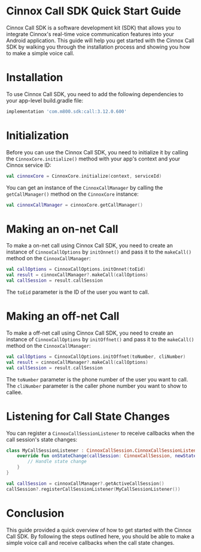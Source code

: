 # Cinnox Call SDK Quick Start Guide
Cinnox Call SDK is a software development kit (SDK) that allows you to integrate Cinnox's real-time voice communication features into your Android application. This guide will help you get started with the Cinnox Call SDK by walking you through the installation process and showing you how to make a simple voice call.

# Installation
To use Cinnox Call SDK, you need to add the following dependencies to your app-level build.gradle file:

```gradle
implementation 'com.m800.sdk:call:3.12.0.600'
```

# Initialization
Before you can use the Cinnox Call SDK, you need to initialize it by calling the `CinnoxCore.initialize()` method with your app's context and your Cinnox service ID:

```kotlin
val cinnoxCore = CinnoxCore.initialize(context, serviceId)
```

You can get an instance of the `CinnoxCallManager` by calling the `getCallManager()` method on the `CinnoxCore` instance:

```kotlin
val cinnoxCallManager = cinnoxCore.getCallManager()
```

# Making an on-net Call
To make a on-net call using Cinnox Call SDK, you need to create an instance of `CinnoxCallOptions` by `initOnnet()` and pass it to the `makeCall()` method on the `CinnoxCallManager`:

```kotlin
val callOptions = CinnoxCallOptions.initOnnet(toEid)
val result = cinnoxCallManager?.makeCall(callOptions)
val callSession = result.callSession
```

The `toEid` parameter is the ID of the user you want to call.

# Making an off-net Call
To make a off-net call using Cinnox Call SDK, you need to create an instance of `CinnoxCallOptions` by `initOffnet()` and pass it to the `makeCall()` method on the `CinnoxCallManager`:

```kotlin
val callOptions = CinnoxCallOptions.initOffnet(toNumber, cliNumber)
val result = cinnoxCallManager?.makeCall(callOptions)
val callSession = result.callSession
```

The `toNumber` parameter is the phone number of the user you want to call. The `cliNumber` parameter is the caller phone number you want to show to callee.

# Listening for Call State Changes
You can register a `CinnoxCallSessionListener` to receive callbacks when the call session's state changes:

```kotlin
class MyCallSessionListener : CinnoxCallSession.CinnoxCallSessionListener {
    override fun onStateChange(callSession: CinnoxCallSession, newState: State) {
        // Handle state change
    }
}

val callSession = cinnoxCallManager?.getActiveCallSession()
callSession?.registerCallSessionListener(MyCallSessionListener())
```

# Conclusion
This guide provided a quick overview of how to get started with the Cinnox Call SDK. By following the steps outlined here, you should be able to make a simple voice call and receive callbacks when the call state changes.
